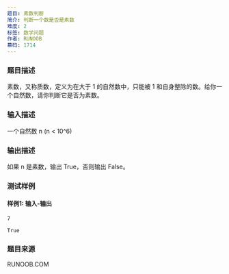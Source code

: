 ```yaml
---
题目: 素数判断
简介: 判断一个数是否是素数
难度: 2
标签: 数学问题
作者: RUNOOB
慕码: 1714
---
```


### 题目描述

素数，又称质数，定义为在大于 1 的自然数中，只能被 1 和自身整除的数。给你一个自然数，请你判断它是否为素数。

### 输入描述

一个自然数 n (n < 10^6)

### 输出描述

如果 n 是素数，输出 True，否则输出 False。

### 测试样例

#### 样例1: 输入-输出

```
7
```

```
True
```

### 题目来源

RUNOOB.COM